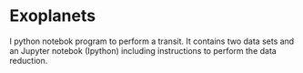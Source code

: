 # Exoplanets
I python notebok program to perform a transit. It contains two data sets and an Jupyter notebok (Ipython) including
instructions to perform the data reduction. 
